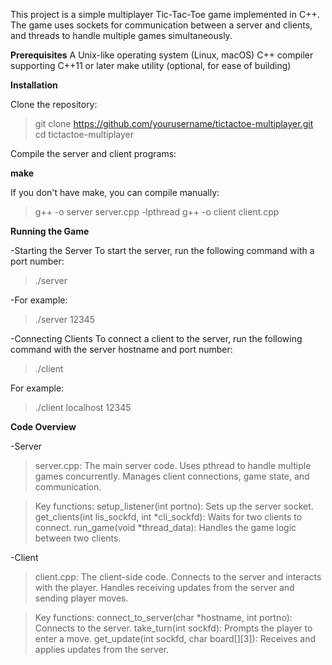 This project is a simple multiplayer Tic-Tac-Toe game implemented in C++. The game uses sockets for communication between a server and clients,
and threads to handle multiple games simultaneously.

**Prerequisites**
A Unix-like operating system (Linux, macOS)
C++ compiler supporting C++11 or later
make utility (optional, for ease of building)

**Installation**

Clone the repository:

>git clone https://github.com/yourusername/tictactoe-multiplayer.git cd tictactoe-multiplayer

Compile the server and client programs:

**make**

If you don't have make, you can compile manually:

>g++ -o server server.cpp -lpthread
>g++ -o client client.cpp

**Running the Game**


-Starting the Server
To start the server, run the following command with a port number:

>./server <port>

-For example:

>./server 12345

-Connecting Clients
To connect a client to the server, run the following command with the server hostname and port number:

>./client <hostname> <port>

For example:

>./client localhost 12345

**Code Overview**

-Server

>server.cpp: The main server code.
Uses pthread to handle multiple games concurrently.
Manages client connections, game state, and communication.

>Key functions:
setup_listener(int portno): Sets up the server socket.
get_clients(int lis_sockfd, int *cli_sockfd): Waits for two clients to connect.
run_game(void *thread_data): Handles the game logic between two clients.

-Client

>client.cpp: The client-side code.
Connects to the server and interacts with the player.
Handles receiving updates from the server and sending player moves.

>Key functions:
connect_to_server(char *hostname, int portno): Connects to the server.
take_turn(int sockfd): Prompts the player to enter a move.
get_update(int sockfd, char board[][3]): Receives and applies updates from the server.

